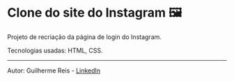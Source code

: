 # Clone do site do Instagram :framed_picture:

Projeto de recriação da página de login do Instagram.

Tecnologias usadas: HTML, CSS.

------

Autor: Guilherme Reis - [LinkedIn](https://www.linkedin.com/in/guilhermereisdev/)

